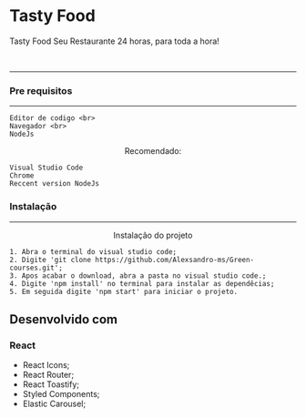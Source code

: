# Tasty Food

<p align="center">

Tasty Food
<span>Seu Restaurante 24 horas, para toda a hora!</span>

</p>

<br>

<hr>

### Pre requisitos

<hr>

```
Editor de codigo <br>
Navegador <br>
NodeJs
```

<p align="center">
  Recomendado:
</p>

```
Visual Studio Code
Chrome
Reccent version NodeJs
```

### Instalação

<hr>

<p align="center">
  Instalação do projeto
 </p>

```
1. Abra o terminal do visual studio code;
2. Digite 'git clone https://github.com/Alexsandro-ms/Green-courses.git';
3. Apos acabar o download, abra a pasta no visual studio code.;
4. Digite 'npm install' no terminal para instalar as dependêcias;
5. Em seguida digite 'npm start' para iniciar o projeto.

```

## Desenvolvido com

### React

- React Icons;
- React Router;
- React Toastify;
- Styled Components;
- Elastic Carousel;
